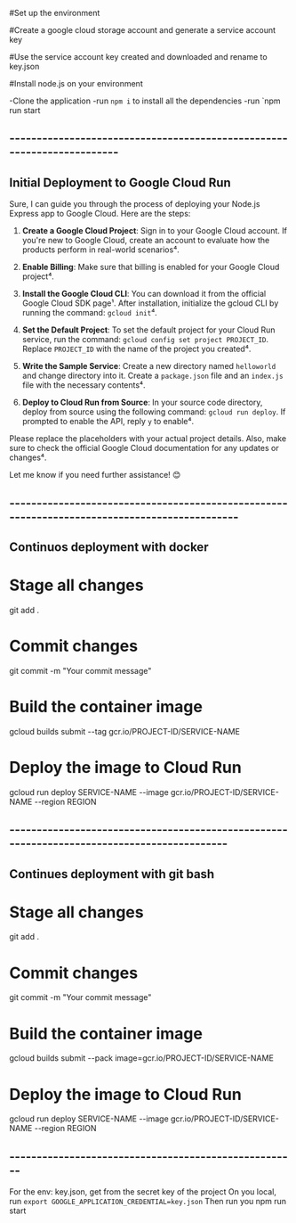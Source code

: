 #Set up the environment

#Create a google cloud storage account and generate a service account key

#Use the service account key created and downloaded and rename to key.json

#Install node.js on your environment

-Clone the application
-run `npm i` to install all the dependencies
-run `npm run start



## -----------------------------------------------------------------------

## Initial Deployment to Google Cloud Run

Sure, I can guide you through the process of deploying your Node.js Express app to Google Cloud. Here are the steps:

1. **Create a Google Cloud Project**: Sign in to your Google Cloud account. If you're new to Google Cloud, create an account to evaluate how the products perform in real-world scenarios⁴.

2. **Enable Billing**: Make sure that billing is enabled for your Google Cloud project⁴.

3. **Install the Google Cloud CLI**: You can download it from the official Google Cloud SDK page¹. After installation, initialize the gcloud CLI by running the command: `gcloud init`⁴.

4. **Set the Default Project**: To set the default project for your Cloud Run service, run the command: `gcloud config set project PROJECT_ID`. Replace `PROJECT_ID` with the name of the project you created⁴.

5. **Write the Sample Service**: Create a new directory named `helloworld` and change directory into it. Create a `package.json` file and an `index.js` file with the necessary contents⁴.

6. **Deploy to Cloud Run from Source**: In your source code directory, deploy from source using the following command: `gcloud run deploy`. If prompted to enable the API, reply `y` to enable⁴.

Please replace the placeholders with your actual project details. Also, make sure to check the official Google Cloud documentation for any updates or changes⁴.

Let me know if you need further assistance! 😊

## ---------------------------------------------------------------------------------------------
## Continuos deployment with docker
# Stage all changes
git add .

# Commit changes
git commit -m "Your commit message"

# Build the container image
gcloud builds submit --tag gcr.io/PROJECT-ID/SERVICE-NAME

# Deploy the image to Cloud Run
gcloud run deploy SERVICE-NAME --image gcr.io/PROJECT-ID/SERVICE-NAME --region REGION

## -------------------------------------------------------------------------------------------
## Continues deployment with git bash

# Stage all changes
git add .

# Commit changes
git commit -m "Your commit message"

# Build the container image
gcloud builds submit --pack image=gcr.io/PROJECT-ID/SERVICE-NAME

# Deploy the image to Cloud Run
gcloud run deploy SERVICE-NAME --image gcr.io/PROJECT-ID/SERVICE-NAME --region REGION


## -----------------------------------------------------

For the env: key.json, get from the secret key of the project
On you local, run  `export GOOGLE_APPLICATION_CREDENTIAL=key.json`
Then run you npm run start